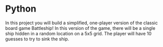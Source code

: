 # Python
In this project you will build a simplified,
one-player version of the classic board game Battleship!
In this version of the game, there will be a single ship
hidden in a random location on a 5x5 grid.
The player will have 10 guesses to try to sink the ship.
